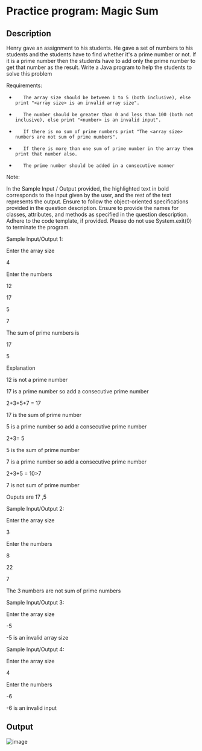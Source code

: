 # Practice program: Magic Sum

## Description

Henry gave an assignment to his students. He gave a set of numbers to his students and the students have to find whether it's a prime number or not. If it is a prime number then the students have to add only the prime number to get that number as the result. Write a Java program to help the students to solve this problem

Requirements:

-        The array size should be between 1 to 5 (both inclusive), else print "<array size> is an invalid array size".

-        The number should be greater than 0 and less than 100 (both not inclusive), else print "<number> is an invalid input".

-        If there is no sum of prime numbers print "The <array size> numbers are not sum of prime numbers".

-        If there is more than one sum of prime number in the array then print that number also.

-        The prime number should be added in a consecutive manner


Note:

In the Sample Input / Output provided, the highlighted text in bold corresponds to the input given by the user, and the rest of the text represents the output.
Ensure to follow the object-oriented specifications provided in the question description.
Ensure to provide the names for classes, attributes, and methods as specified in the question description.
Adhere to the code template, if provided.
Please do not use System.exit(0) to terminate the program. 



Sample Input/Output 1:

Enter the array size

4

Enter the numbers

12

17

5

7

The sum of prime numbers is

17

5

Explanation

12 is not a prime number

17 is a prime number so add a consecutive prime number

2+3+5+7 = 17

17 is the sum of prime number

5 is a prime number so add a consecutive prime number

2+3= 5

5 is the sum of prime number

7 is a prime number so add a consecutive prime number

2+3+5 = 10>7

7 is not sum of prime number

Ouputs are 17 ,5

 

Sample Input/Output 2:

Enter the array size

3

Enter the numbers

8

22

7

The 3 numbers are not sum of prime numbers

 

Sample Input/Output 3:

Enter the array size

-5

-5 is an invalid array size

 

Sample Input/Output 4:

Enter the array size

4

Enter the numbers

-6

-6 is an invalid input

## Output

![image](https://github.com/Tan12d/PWC_Programming_Fundamentals-Java/assets/100254217/0638b9cf-e39c-4799-aa03-0c06108065d0)
